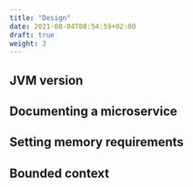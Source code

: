 ```yaml
---
title: "Design"
date: 2021-08-04T08:54:59+02:00
draft: true
weight: 3
---
```


## JVM version

## Documenting a microservice

## Setting memory requirements

## Bounded context

